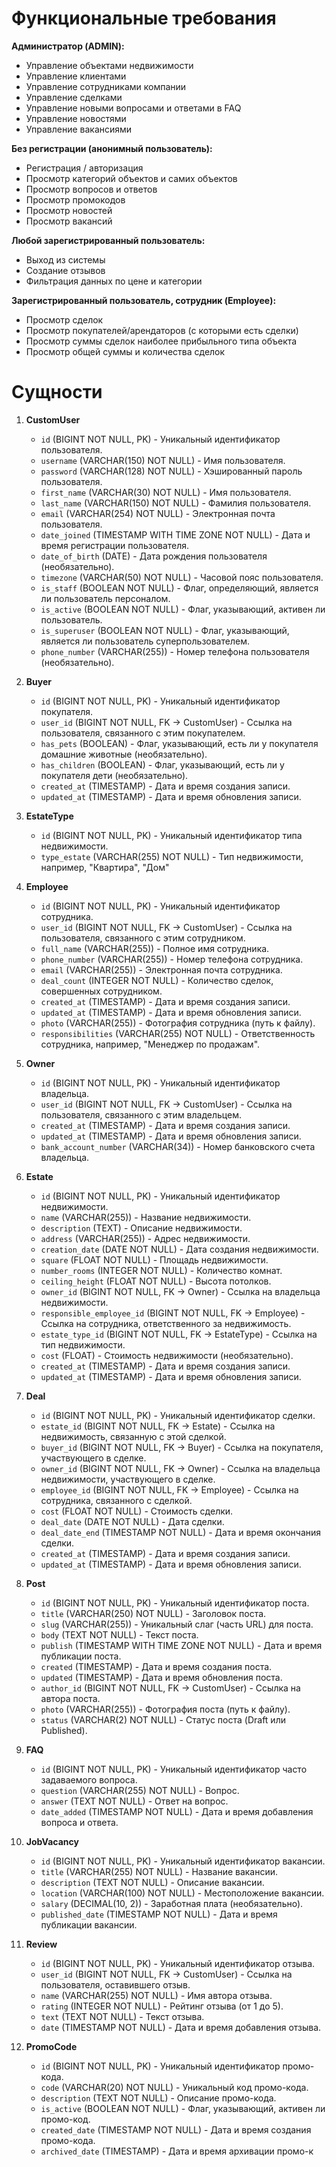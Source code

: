 # Функциональные требования

**Администратор (ADMIN):**
- Управление объектами недвижимости
- Управление клиентами
- Управление сотрудниками компании
- Управление сделками 
- Управление новыми вопросами и ответами в FAQ
- Управление новостями
- Управление вакансиями

**Без регистрации (анонимный пользователь):**
- Регистрация / авторизация
- Просмотр категорий объектов и самих объектов
- Просмотр вопросов и ответов
- Просмотр промокодов 
- Просмотр новостей 
- Просмотр вакансий 

**Любой зарегистрированный пользователь:**
- Выход из системы
- Создание отзывов
- Фильтрация данных по цене и категории

**Зарегистрированный пользователь, сотрудник (Employee):**
- Просмотр сделок
- Просмотр покупателей/арендаторов (с которыми есть сделки)
- Просмотр суммы сделок наиболее прибыльного типа объекта
- Просмотр общей суммы и количества сделок

# Сущности

1. **CustomUser**
    - `id` (BIGINT NOT NULL, PK) - Уникальный идентификатор пользователя.
    - `username` (VARCHAR(150) NOT NULL) - Имя пользователя.
    - `password` (VARCHAR(128) NOT NULL) - Хэшированный пароль пользователя.
    - `first_name` (VARCHAR(30) NOT NULL) - Имя пользователя.
    - `last_name` (VARCHAR(150) NOT NULL) - Фамилия пользователя.
    - `email` (VARCHAR(254) NOT NULL) - Электронная почта пользователя.
    - `date_joined` (TIMESTAMP WITH TIME ZONE NOT NULL) - Дата и время регистрации пользователя.
    - `date_of_birth` (DATE) - Дата рождения пользователя (необязательно).
    - `timezone` (VARCHAR(50) NOT NULL) - Часовой пояс пользователя.
    - `is_staff` (BOOLEAN NOT NULL) - Флаг, определяющий, является ли пользователь персоналом.
    - `is_active` (BOOLEAN NOT NULL) - Флаг, указывающий, активен ли пользователь.
    - `is_superuser` (BOOLEAN NOT NULL) - Флаг, указывающий, является ли пользователь суперпользователем.
    - `phone_number` (VARCHAR(255)) - Номер телефона пользователя (необязательно).

2. **Buyer**
    - `id` (BIGINT NOT NULL, PK) - Уникальный идентификатор покупателя.
    - `user_id` (BIGINT NOT NULL, FK -> CustomUser) - Ссылка на пользователя, связанного с этим покупателем.
    - `has_pets` (BOOLEAN) - Флаг, указывающий, есть ли у покупателя домашние животные (необязательно).
    - `has_children` (BOOLEAN) - Флаг, указывающий, есть ли у покупателя дети (необязательно).
    - `created_at` (TIMESTAMP) - Дата и время создания записи.
    - `updated_at` (TIMESTAMP) - Дата и время обновления записи.

3. **EstateType**
    - `id` (BIGINT NOT NULL, PK) - Уникальный идентификатор типа недвижимости.
    - `type_estate` (VARCHAR(255) NOT NULL) - Тип недвижимости, например, "Квартира", "Дом"

4. **Employee**
    - `id` (BIGINT NOT NULL, PK) - Уникальный идентификатор сотрудника.
    - `user_id` (BIGINT NOT NULL, FK -> CustomUser) - Ссылка на пользователя, связанного с этим сотрудником.
    - `full_name` (VARCHAR(255)) - Полное имя сотрудника.
    - `phone_number` (VARCHAR(255)) - Номер телефона сотрудника.
    - `email` (VARCHAR(255)) - Электронная почта сотрудника.
    - `deal_count` (INTEGER NOT NULL) - Количество сделок, совершенных сотрудником.
    - `created_at` (TIMESTAMP) - Дата и время создания записи.
    - `updated_at` (TIMESTAMP) - Дата и время обновления записи.
    - `photo` (VARCHAR(255)) - Фотография сотрудника (путь к файлу).
    - `responsibilities` (VARCHAR(255) NOT NULL) - Ответственность сотрудника, например, "Менеджер по продажам".

5. **Owner**
    - `id` (BIGINT NOT NULL, PK) - Уникальный идентификатор владельца.
    - `user_id` (BIGINT NOT NULL, FK -> CustomUser) - Ссылка на пользователя, связанного с этим владельцем.
    - `created_at` (TIMESTAMP) - Дата и время создания записи.
    - `updated_at` (TIMESTAMP) - Дата и время обновления записи.
    - `bank_account_number` (VARCHAR(34)) - Номер банковского счета владельца.

6. **Estate**
    - `id` (BIGINT NOT NULL, PK) - Уникальный идентификатор недвижимости.
    - `name` (VARCHAR(255)) - Название недвижимости.
    - `description` (TEXT) - Описание недвижимости.
    - `address` (VARCHAR(255)) - Адрес недвижимости.
    - `creation_date` (DATE NOT NULL) - Дата создания недвижимости.
    - `square` (FLOAT NOT NULL) - Площадь недвижимости.
    - `number_rooms` (INTEGER NOT NULL) - Количество комнат.
    - `ceiling_height` (FLOAT NOT NULL) - Высота потолков.
    - `owner_id` (BIGINT NOT NULL, FK -> Owner) - Ссылка на владельца недвижимости.
    - `responsible_employee_id` (BIGINT NOT NULL, FK -> Employee) - Ссылка на сотрудника, ответственного за недвижимость.
    - `estate_type_id` (BIGINT NOT NULL, FK -> EstateType) - Ссылка на тип недвижимости.
    - `cost` (FLOAT) - Стоимость недвижимости (необязательно).
    - `created_at` (TIMESTAMP) - Дата и время создания записи.
    - `updated_at` (TIMESTAMP) - Дата и время обновления записи.

7. **Deal**
    - `id` (BIGINT NOT NULL, PK) - Уникальный идентификатор сделки.
    - `estate_id` (BIGINT NOT NULL, FK -> Estate) - Ссылка на недвижимость, связанную с этой сделкой.
    - `buyer_id` (BIGINT NOT NULL, FK -> Buyer) - Ссылка на покупателя, участвующего в сделке.
    - `owner_id` (BIGINT NOT NULL, FK -> Owner) - Ссылка на владельца недвижимости, участвующего в сделке.
    - `employee_id` (BIGINT NOT NULL, FK -> Employee) - Ссылка на сотрудника, связанного с сделкой.
    - `cost` (FLOAT NOT NULL) - Стоимость сделки.
    - `deal_date` (DATE NOT NULL) - Дата сделки.
    - `deal_date_end` (TIMESTAMP NOT NULL) - Дата и время окончания сделки.
    - `created_at` (TIMESTAMP) - Дата и время создания записи.
    - `updated_at` (TIMESTAMP) - Дата и время обновления записи.

8. **Post**
    - `id` (BIGINT NOT NULL, PK) - Уникальный идентификатор поста.
    - `title` (VARCHAR(250) NOT NULL) - Заголовок поста.
    - `slug` (VARCHAR(255)) - Уникальный слаг (часть URL) для поста.
    - `body` (TEXT NOT NULL) - Текст поста.
    - `publish` (TIMESTAMP WITH TIME ZONE NOT NULL) - Дата и время публикации поста.
    - `created` (TIMESTAMP) - Дата и время создания поста.
    - `updated` (TIMESTAMP) - Дата и время обновления поста.
    - `author_id` (BIGINT NOT NULL, FK -> CustomUser) - Ссылка на автора поста.
    - `photo` (VARCHAR(255)) - Фотография поста (путь к файлу).
    - `status` (VARCHAR(2) NOT NULL) - Статус поста (Draft или Published).

9. **FAQ**
    - `id` (BIGINT NOT NULL, PK) - Уникальный идентификатор часто задаваемого вопроса.
    - `question` (VARCHAR(255) NOT NULL) - Вопрос.
    - `answer` (TEXT NOT NULL) - Ответ на вопрос.
    - `date_added` (TIMESTAMP NOT NULL) - Дата и время добавления вопроса и ответа.

10. **JobVacancy**
    - `id` (BIGINT NOT NULL, PK) - Уникальный идентификатор вакансии.
    - `title` (VARCHAR(255) NOT NULL) - Название вакансии.
    - `description` (TEXT NOT NULL) - Описание вакансии.
    - `location` (VARCHAR(100) NOT NULL) - Местоположение вакансии.
    - `salary` (DECIMAL(10, 2)) - Заработная плата (необязательно).
    - `published_date` (TIMESTAMP NOT NULL) - Дата и время публикации вакансии.

11. **Review**
    - `id` (BIGINT NOT NULL, PK) - Уникальный идентификатор отзыва.
    - `user_id` (BIGINT NOT NULL, FK -> CustomUser) - Ссылка на пользователя, оставившего отзыв.
    - `name` (VARCHAR(255) NOT NULL) - Имя автора отзыва.
    - `rating` (INTEGER NOT NULL) - Рейтинг отзыва (от 1 до 5).
    - `text` (TEXT NOT NULL) - Текст отзыва.
    - `date` (TIMESTAMP NOT NULL) - Дата и время добавления отзыва.

12. **PromoCode**
    - `id` (BIGINT NOT NULL, PK) - Уникальный идентификатор промо-кода.
    - `code` (VARCHAR(20) NOT NULL) - Уникальный код промо-кода.
    - `description` (TEXT NOT NULL) - Описание промо-кода.
    - `is_active` (BOOLEAN NOT NULL) - Флаг, указывающий, активен ли промо-код.
    - `created_date` (TIMESTAMP NOT NULL) - Дата и время создания промо-кода.
    - `archived_date` (TIMESTAMP) - Дата и время архивации промо-к
